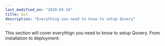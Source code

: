 ```yaml
---
last_modified_on: "2020-04-16"
title: Git
description: "Everything you need to know to setup Qovery"
---
```


This section will cover everythign you need to know to setup Qovery. From
installation to deployment:



